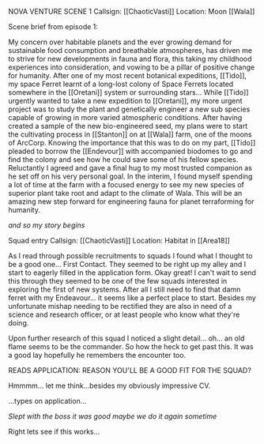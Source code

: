 NOVA VENTURE SCENE 1
Callsign: [[ChaoticVasti]]
Location: Moon [[Wala]]

Scene brief from episode 1:

My concern over habitable planets and the ever growing demand for sustainable food consumption and breathable atmospheres, has driven me to strive for new developments in fauna and flora, this taking my childhood experiences into consideration, and vowing to be a pillar of positive change for humanity. After one of my most recent botanical expeditions, [[Tido]], my space Ferret learnt of a long-lost colony of Space Ferrets located somewhere in the [[Oretani]] system or surrounding stars… While [[Tido]] urgently wanted to take a new expedition to [[Oretani]], my more urgent project was to study the plant and genetically engineer a new sub species capable of growing in more varied atmospheric conditions. After having created a sample of the new bio-engineered seed, my plans were to start the cultivating process in [[Stanton]] on at [[Wala]] farm, one of the moons of ArcCorp. Knowing the importance that this was to do on my part, [[Tido]] pleaded to borrow the [[Endevour]] with accompanied biodomes to go and find the colony and see how he could save some of his fellow species. Reluctantly I agreed and gave a final hug to my most trusted companion as he set off on his very personal goal. In the interim, I found myself spending a lot of time at the farm with a focused energy to see my new species of superior plant take root and adapt to the climate of Wala.
This will be an amazing new step forward for engineering fauna for planet terraforming for humanity. 

*and so my story begins*

Squad entry
Callsign: [[ChaoticVasti]]
Location: Habitat in [[Area18]]

As I read through possible recruitments to squads I found what I thought to be a good one... First Contact. They seemed to be right up my alley and I start to eagerly filled in the application form. Okay great! I can't wait to send this through they seemed to be one of the few squads interested in exploring the first of new systems. After all I still need to find that damn ferret with my Endeavour... it seems like a perfect place to start. Besides my unfortunate mishap needing to be rectified they are also in need of a science and research officer, or at least people who know what they're doing. 

Upon further research of this squad I noticed a slight detail... oh... an old flame seems to be the commander. So how the heck to get past this. It was a good lay hopefully he remembers the encounter too. 

READS APPLICATION: REASON YOU'LL BE A GOOD FIT FOR THE SQUAD?

Hmmmm... let me think...besides my obviously impressive CV.

...types on application...

*Slept with the boss it was good maybe we do it again sometime*

Right lets see if this works...